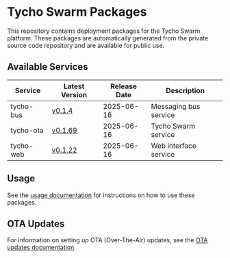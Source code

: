 # Tycho Swarm Packages

This repository contains deployment packages for the Tycho Swarm platform. These packages are automatically generated
from the private source code repository and are available for public use.

## Available Services

| Service | Latest Version | Release Date | Description |
|---------|---------------|--------------|-------------|
| tycho-bus | [v0.1.4](services/tycho-bus/vv0.1.4.tar.gz) | 2025-06-16 | Messaging bus service |
| tycho-ota | [v0.1.69](services/tycho-ota/vv0.1.69.tar.gz) | 2025-06-16 | Tycho Swarm service |
| tycho-web | [v0.1.22](services/tycho-web/vv0.1.22.tar.gz) | 2025-06-16 | Web interface service |

## Usage

See the [usage documentation](docs/usage.md) for instructions on how to use these packages.

## OTA Updates

For information on setting up OTA (Over-The-Air) updates, see the [OTA updates documentation](docs/ota-updates.md).

